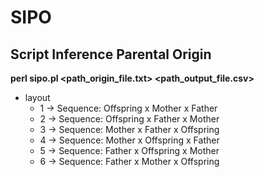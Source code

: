 # SIPO
## Script Inference Parental Origin
**perl sipo.pl <layout> <path_origin_file.txt> <path_output_file.csv>**
* layout
  * 1 -> Sequence: Offspring x Mother x Father
  * 2 -> Sequence: Offspring x Father x Mother
  * 3 -> Sequence: Mother x Father x Offspring
  * 4 -> Sequence: Mother x Offspring x Father
  * 5 -> Sequence: Father x Offspring x Mother
  * 6 -> Sequence: Father x Mother x Offspring

